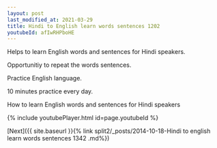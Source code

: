 ```yaml
---
layout: post
last_modified_at: 2021-03-29
title: Hindi to English learn words sentences 1202 
youtubeId: afIwRHPboHE
---
```

 
 
Helps to learn English words and sentences for Hindi speakers.

Opportunitiy to repeat the words sentences. 

Practice English language. 
 
10 minutes practice every day. 
 
How to learn English words and sentences for Hindi speakers 
 
{% include youtubePlayer.html id=page.youtubeId %}
 
 
[Next]({{ site.baseurl }}{% link  split2/_posts/2014-10-18-Hindi to english learn words sentences 1342 .md%})
 
